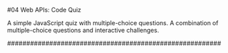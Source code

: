 #04 Web APIs: Code Quiz

A simple JavaScript quiz with multiple-choice questions. A combination of multiple-choice questions and interactive challenges.

########################################################
